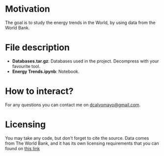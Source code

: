# Motivation
The goal is to study the energy trends in the World, by using data from the World Bank.

# File description
- **Databases.tar.gz**: Databases used in the project. Decompress with your favourite tool.
- **Energy Trends.ipynb**: Notebook.


# How to interact?
For any questions you can contact me on dcalvomayo@gmail.com.

# Licensing
You may take any code, but don't forget to cite the source. Data comes from The World Bank, and it has its own licensing requirements that you can found on [this link](databank.worldbank.org)
